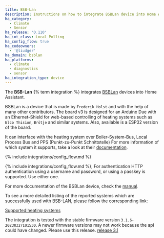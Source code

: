 ```yaml
---
title: BSB-Lan
description: Instructions on how to integrate BSBLan device into Home Assistant.
ha_category:
  - Climate
  - Sensor
ha_release: '0.110'
ha_iot_class: Local Polling
ha_config_flow: true
ha_codeowners:
  - '@liudger'
ha_domain: bsblan
ha_platforms:
  - climate
  - diagnostics
  - sensor
ha_integration_type: device
---
```


The **BSB-Lan** {% term integration %} integrates [BSBLan](https://github.com/fredlcore/BSB-LAN) devices into Home Assistant.

BSBLan is a device that is made by `Frederik Holst` and with
the help of many other contributors.
The board v3 is designed for an Arduino Due with an Ethernet-Shield for web-based controlling
of heating systems such as `Elco Thision`, `Brötje` and similar systems.
Also, available is a ESP32 version of the board.

It can interface with the heating system over Boiler-System-Bus, Local Process Bus and PPS (Punkt-zu-Punkt Schnittstelle)
For more information of which system it supports, take a look at their [documentation](https://docs.bsb-lan.de).

{% include integrations/config_flow.md %}

{% include integrations/config_flow.md %},
For authentication HTTP authentication using a username and password,
or using a passkey is supported. Use either one.

For more documentation of the BSBLan device, check the [manual](https://docs.bsb-lan.de).

To see a more detailed listing of the reported systems which are successfully used with BSB-LAN, please follow the corresponding link:

[Supported heating systems](https://docs.bsb-lan.de/supported_heating_systems.html)

The integration is tested with the stable firmware version `3.1.6-20230327101530`. A newer firmware versions may not work because the api could have changed.
Please use this release. [release 3.1](https://github.com/fredlcore/BSB-LAN/releases/tag/v3.1)
